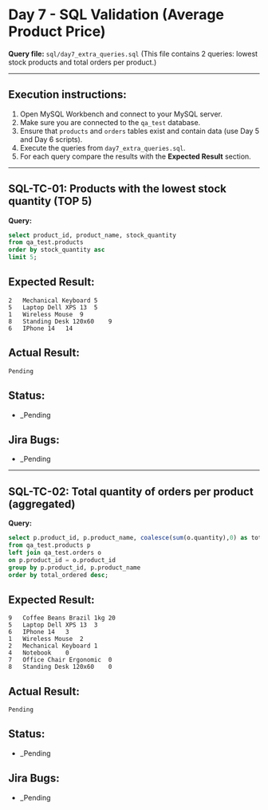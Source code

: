 # Day 7 - SQL Validation (Average Product Price)

**Query file:** `sql/day7_extra_queries.sql`
(This file contains 2 queries: lowest stock products and total orders per product.)

---

## Execution instructions:
1. Open MySQL Workbench and connect to your MySQL server.
2. Make sure you are connected to the `qa_test` database.
3. Ensure that `products` and `orders` tables exist and contain data (use Day 5 and Day 6 scripts).
4. Execute the queries from `day7_extra_queries.sql`.
5. For each query compare the results with the **Expected Result** section.

---

## SQL-TC-01: Products with the lowest stock quantity (TOP 5)
**Query:**
```sql
select product_id, product_name, stock_quantity
from qa_test.products
order by stock_quantity asc
limit 5;
```

## Expected Result:
```text
2	Mechanical Keyboard	5
5	Laptop Dell XPS 13	5
1	Wireless Mouse	9
8	Standing Desk 120x60	9
6	IPhone 14	14
```

## Actual Result:
```text
Pending
```

## Status:
- _Pending 

## Jira Bugs:
- _Pending

---

## SQL-TC-02: Total quantity of orders per product (aggregated)
**Query:**
```sql
select p.product_id, p.product_name, coalesce(sum(o.quantity),0) as total_ordered
from qa_test.products p
left join qa_test.orders o
on p.product_id = o.product_id
group by p.product_id, p.product_name
order by total_ordered desc;
```

## Expected Result:
```text
9	Coffee Beans Brazil 1kg	20
5	Laptop Dell XPS 13	3
6	IPhone 14	3
1	Wireless Mouse	2
2	Mechanical Keyboard	1
4	Notebook	0
7	Office Chair Ergonomic	0
8	Standing Desk 120x60	0
```

## Actual Result:
```text
Pending
```

## Status:
- _Pending 

## Jira Bugs:
- _Pending
